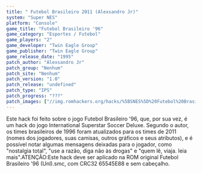 ```yaml
---
title: " Futebol Brasileiro 2011 (Alexsandro Jr)"
system: "Super NES"
platform: "Console"
game_title: "Futebol Brasileiro '96"
game_category: "Esportes / Futebol"
game_players: "2"
game_developer: "Twin Eagle Group"
game_publisher: "Twin Eagle Group"
game_release_date: "1995"
patch_author: "Alexsandro Jr"
patch_group: "Nenhum"
patch_site: "Nenhum"
patch_version: "1.0"
patch_release: "undefined"
patch_type: "IPS"
patch_progress: "???"
patch_images: ["//img.romhackers.org/hacks/%5BSNES%5D%20Futebol%20Brasileiro%202011%20-%20Alexsandro%20Jr%20-%201.png","//img.romhackers.org/hacks/%5BSNES%5D%20Futebol%20Brasileiro%202011%20-%20Alexsandro%20Jr%20-%202.png","//img.romhackers.org/hacks/%5BSNES%5D%20Futebol%20Brasileiro%202011%20-%20Alexsandro%20Jr%20-%203.png"]
---
```

Este hack foi feito sobre o jogo Futebol Brasileiro '96, que, por sua vez, é um hack do jogo International Superstar Soccer Deluxe. Segundo o autor, os times brasileiros de 1996 foram atualizados para os times de 2011 (nomes dos jogadores, suas camisas, outros gráficos e seus atributos), e é possível notar algumas mensagens deixadas para o jogador, como "nostalgia total", "use a razão, diga não às drogas" e "quem lê, viaja. leia mais".ATENÇÃO:Este hack deve ser aplicado na ROM original Futebol Brasileiro '96 (Unl).smc, com CRC32 65545E88 e sem cabeçalho.